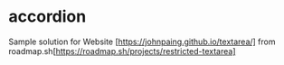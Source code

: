 # accordion
Sample solution for Website [https://johnpaing.github.io/textarea/] from roadmap.sh[https://roadmap.sh/projects/restricted-textarea]
